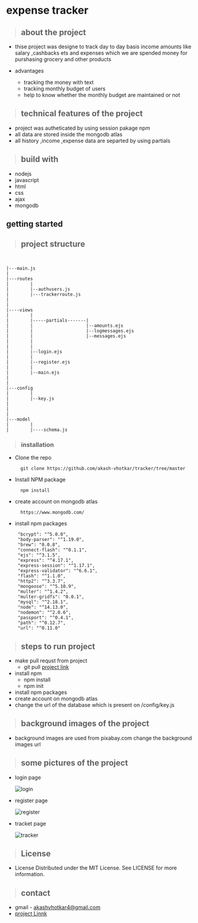 # expense tracker
> ## about the project 

* thise project was  designe to track day to day basis income amounts like salary ,cashbacks ets and expenses 
which we are spended  money for purshasing grocery and other products

* advantages
    * tracking the money  with text 
    * tracking monthly budget of users
    *  help to know  whether the monthly budget are maintained or not 

> ## technical features of the project 
   * project was autheticated by using session pakage npm
   * all data are stored inside the mongodb atlas
   * all history ,income ,expense data are separted by using partials





> ## build with 
* nodejs
* javascript
* html 
* css 
* ajax 
* mongodb


 ## getting started
> ## project structure
```


|---main.js
|
|---routes
|        |
|        |--authusers.js
|        |---trackerroute.js
|
|
|----views
|        |
|        |-----partials-------|
|        |                    |--amounts.ejs
|        |                    |--logmessages.ejs
|        |                    |--messages.ejs
|        |
|        |
|        |--login.ejs
|        |
|        |--register.ejs
|        |
|        |--main.ejs
|
|
|---config
|        |
|        |--key.js
|        
|
|
|---model
|        |
|        |----schema.js

```



>### installation

* Clone the repo
        
        git clone https://github.com/akash-vhotkar/tracker/tree/master

* Install NPM package

        npm install
* create account on mongodb atlas

        https://www.mongodb.com/



*  install npm packages  


        "bcrypt": "^5.0.0",
        "body-parser": "^1.19.0",
        "brew": "0.0.8",
        "connect-flash": "^0.1.1",
        "ejs": "^3.1.5",
        "express": "^4.17.1",
        "express-session": "^1.17.1",
        "express-validator": "^6.6.1",
        "flash": "^1.1.0",
        "http2": "^3.3.7",
        "mongoose": "^5.10.9",
        "multer": "^1.4.2",
        "multer-gridfs": "0.0.1",
        "mysql": "^2.18.1",
        "node": "^14.13.0",
        "nodemon": "^2.0.6",
        "passport": "^0.4.1",
        "path": "^0.12.7",
        "url": "^0.11.0"


> ##  steps to run project
* make pull requst from project
    * git pull [project link](https://github.com/akash-vhotkar/tracker)
* install npm
    * npm install
    * npm init
* install npm packages
* create account on mongodb atlas
* change the url of the database  which is present on /config/key.js



>##  background images  of the project 

* background  images are used from  pixabay.com change the background images url
> ## some pictures of the project 
* login page

    ![login](https://user-images.githubusercontent.com/59597612/97988956-d1e34600-1e03-11eb-9564-818ed960210b.PNG)
* register page

    ![register](https://user-images.githubusercontent.com/59597612/97989106-0e16a680-1e04-11eb-8018-d65d2c5f177f.PNG)

* tracket page

    ![tracker](https://user-images.githubusercontent.com/59597612/97989293-5766f600-1e04-11eb-98d2-ca9704541f38.PNG)

> ## License
* License
Distributed under the MIT License. See LICENSE for more information.
> ## contact
* gmail - akashvhotkar4@gmail.com
* [project Linnk](https://github.com/akash-vhotkar/tracker)
